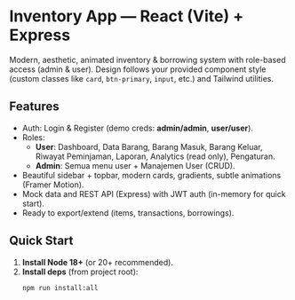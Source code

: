 # Inventory App — React (Vite) + Express

Modern, aesthetic, animated inventory & borrowing system with role-based access (admin & user). 
Design follows your provided component style (custom classes like `card`, `btn-primary`, `input`, etc.) and Tailwind utilities.

## Features
- Auth: Login & Register (demo creds: **admin/admin**, **user/user**).
- Roles:
  - **User**: Dashboard, Data Barang, Barang Masuk, Barang Keluar, Riwayat Peminjaman, Laporan, Analytics (read only), Pengaturan.
  - **Admin**: Semua menu user + Manajemen User (CRUD).
- Beautiful sidebar + topbar, modern cards, gradients, subtle animations (Framer Motion).
- Mock data and REST API (Express) with JWT auth (in-memory for quick start).
- Ready to export/extend (items, transactions, borrowings).

## Quick Start
1. **Install Node 18+** (or 20+ recommended).
2. **Install deps** (from project root):
   ```bash
   npm run install:all
